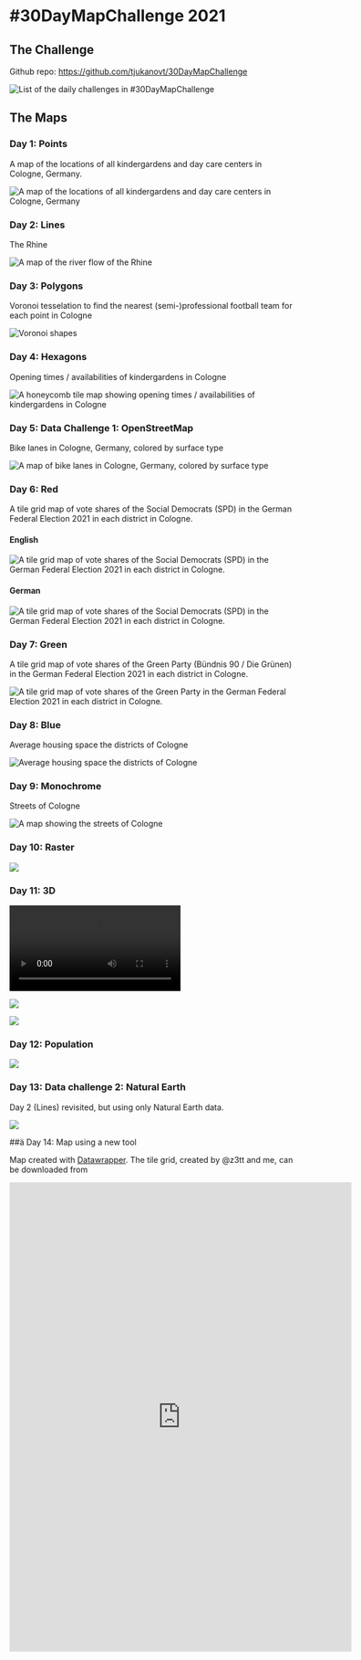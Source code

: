 \#30DayMapChallenge 2021
================

## The Challenge

Github repo: <https://github.com/tjukanovt/30DayMapChallenge>

![List of the daily challenges in
\#30DayMapChallenge](https://raw.githubusercontent.com/tjukanovt/30DayMapChallenge/master/images/30dmpc_2021.png)

## The Maps

### Day 1: Points

A map of the locations of all kindergardens and day care centers in
Cologne, Germany.

![A map of the locations of all kindergardens and day care centers in
Cologne, Germany](plots/day01_points_01.png)

### Day 2: Lines

The Rhine

![A map of the river flow of the Rhine](plots/day02_lines.png)

### Day 3: Polygons

Voronoi tesselation to find the nearest (semi-)professional football
team for each point in Cologne

![Voronoi shapes](plots/day03_polygons_football_grounds.png)

### Day 4: Hexagons

Opening times / availabilities of kindergardens in Cologne

![A honeycomb tile map showing opening times / availabilities of
kindergardens in Cologne](plots/day04_hexagons.png)

### Day 5: Data Challenge 1: OpenStreetMap

Bike lanes in Cologne, Germany, colored by surface type

![A map of bike lanes in Cologne, Germany, colored by surface
type](plots/day05_osmdata_bike-lanes.png)

### Day 6: Red

A tile grid map of vote shares of the Social Democrats (SPD) in the
German Federal Election 2021 in each district in Cologne.

#### English

![A tile grid map of vote shares of the Social Democrats (SPD) in the
German Federal Election 2021 in each district in
Cologne.](plots/day06_red_vote-share-spd_en.png)

#### German

![A tile grid map of vote shares of the Social Democrats (SPD) in the
German Federal Election 2021 in each district in
Cologne.](plots/day06_red_vote-share-spd_de.png)

### Day 7: Green

A tile grid map of vote shares of the Green Party (Bündnis 90 / Die
Grünen) in the German Federal Election 2021 in each district in Cologne.

![A tile grid map of vote shares of the Green Party in the German
Federal Election 2021 in each district in
Cologne.](plots/day07_green_vote-share-greens_en.png)

### Day 8: Blue

Average housing space the districts of Cologne

![Average housing space the districts of
Cologne](plots/day08-blue-area_living_inset.png)

### Day 9: Monochrome

Streets of Cologne

![A map showing the streets of
Cologne](plots/day09_monochrome-streets.png)

### Day 10: Raster

![](plots/day10_raster.png)

### Day 11: 3D

![](plots/day11-3d-turnout.mp4)

![](plots/day11-3d-turnout_optimized.gif)

![](plots/day11-3d-turnout_snapshot.png)

### Day 12: Population

![](plots/day12-population-animated.gif)

### Day 13: Data challenge 2: Natural Earth

Day 2 (Lines) revisited, but using only Natural Earth data.

![](plots/day13_naturalearth.png)

\#\#ä Day 14: Map using a new tool

Map created with [Datawrapper](https://www.datawrapper.com). The tile
grid, created by @z3tt and me, can be downloaded from
[](https://github.com/z3tt/grid-btw-wahlkreise-constituencies)

<iframe title="Voter turnout in the German Federal Election 2021" aria-label="map" id="datawrapper-chart-oaJLl" src="https://datawrapper.dwcdn.net/oaJLl/1/" scrolling="no" frameborder="0" style="border: none;" width="600" height="822">
</iframe>
